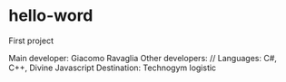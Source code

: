 # hello-word
First project

Main developer: Giacomo Ravaglia
Other developers: //
Languages: C#, C++, Divine Javascript
Destination: Technogym logistic
